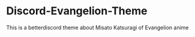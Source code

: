 # Discord-Evangelion-Theme
This is a betterdiscord theme about Misato Katsuragi of Evangelion anime
